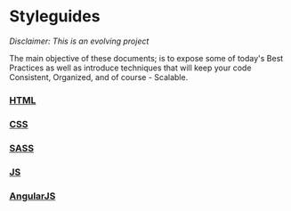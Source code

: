 # Styleguides

_Disclaimer: This is an evolving project_


The main objective of these documents; is to expose some of today's Best Practices as well as introduce techniques that will keep your code Consistent, Organized, and of course - Scalable.


### [HTML](https://github.com/nauerster/styleguides/blob/master/code/HTML.md)

### [CSS](https://github.com/nauerster/styleguides/blob/master/code/CSS.md)

### [SASS](https://github.com/nauerster/styleguides/blob/master/code/SASS.md)

### [JS](https://github.com/nauerster/styleguides/blob/master/code/JS.md)

### [AngularJS](https://github.com/nauerster/styleguides/blob/master/code/AngularJS.md)